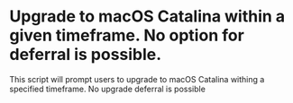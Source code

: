 # Upgrade to macOS Catalina within a given timeframe. No option for deferral is possible. 

This script will prompt users to upgrade to macOS Catalina withing a specified timeframe. No upgrade deferral is possible 